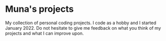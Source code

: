 # Muna's projects
My collection of personal coding projects. I code as a hobby and I started January 2022. Do not hesitate to give me feedback on what you think of my projects and what I can improve upon.
